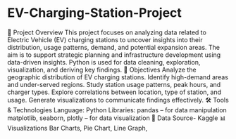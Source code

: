 # EV-Charging-Station-Project
📌 Project Overview
This project focuses on analyzing data related to Electric Vehicle (EV) charging stations to uncover insights into their distribution, usage patterns, demand, and potential expansion areas. The aim is to support strategic planning and infrastructure development using data-driven insights. Python is used for data cleaning, exploration, visualization, and deriving key findings.
🎯 Objectives
Analyze the geographic distribution of EV charging stations.
Identify high-demand areas and under-served regions.
Study station usage patterns, peak hours, and charger types.
Explore correlations between location, type of station, and usage.
Generate visualizations to communicate findings effectively.
🛠️ Tools & Technologies
Language: Python
Libraries:
pandas – for data manipulation
matplotlib, seaborn, plotly – for data visualization
📂 Data Source- Kaggle
📊 Visualizations
Bar Charts, Pie Chart, Line Graph, 
